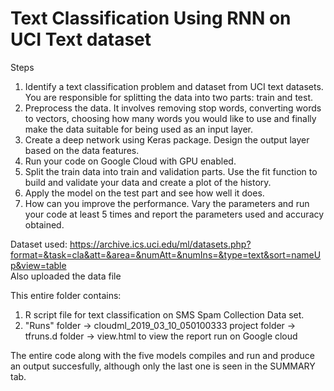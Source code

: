 # Text Classification Using RNN on UCI Text dataset

Steps<br>

1. Identify a text classification problem and dataset from UCI text datasets. You are responsible for splitting the data into two parts: train and test.<br>
2. Preprocess the data. It involves removing stop words, converting words to vectors, choosing how many words you would like to use and finally make the data suitable for being used as an input layer.<br>
3. Create a deep network using Keras package. Design the output layer based on the data features.<br>
4. Run your code on Google Cloud with GPU enabled. <br>
5. Split the train data into train and validation parts. Use the fit function to build and validate your data and create a plot of the history.<br>
6. Apply the model on the test part and see how well it does. <br>
7. How can you improve the performance. Vary the parameters and run your code at least 5 times and report the parameters used and accuracy obtained.<br>


Dataset used:
https://archive.ics.uci.edu/ml/datasets.php?format=&task=cla&att=&area=&numAtt=&numIns=&type=text&sort=nameUp&view=table <br>
Also uploaded the data file

This entire folder contains:

1. R script file for text classification on SMS Spam Collection Data set. <br>
2. "Runs" folder -> cloudml_2019_03_10_050100333 project folder -> tfruns.d folder -> view.html
	to view the report run on Google cloud <br>

The entire code along with the five models compiles and run and produce an output succesfully, although only the last one is seen in the SUMMARY tab.<br>
